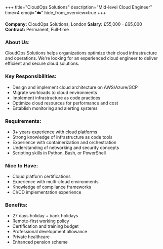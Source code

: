 +++
title="CloudOps Solutions"
description="Mid-level Cloud Engineer"
time=4
emoji="☁️"
hide_from_overview=true
+++

**Company:** CloudOps Solutions, London
**Salary:** £55,000 - £65,000
**Contract:** Permanent, Full-time

### About Us:

CloudOps Solutions helps organizations optimize their cloud infrastructure and operations. We're looking for an experienced cloud engineer to deliver efficient and secure cloud solutions.

### Key Responsibilities:

- Design and implement cloud architecture on AWS/Azure/GCP
- Migrate workloads to cloud environments
- Implement infrastructure as code practices
- Optimize cloud resources for performance and cost
- Establish monitoring and alerting systems

### Requirements:

- 3+ years experience with cloud platforms
- Strong knowledge of infrastructure as code tools
- Experience with containerization and orchestration
- Understanding of networking and security concepts
- Scripting skills in Python, Bash, or PowerShell

### Nice to Have:

- Cloud platform certifications
- Experience with multi-cloud environments
- Knowledge of compliance frameworks
- CI/CD implementation experience

### Benefits:

- 27 days holiday + bank holidays
- Remote-first working policy
- Certification and training budget
- Professional development allowance
- Private healthcare
- Enhanced pension scheme

